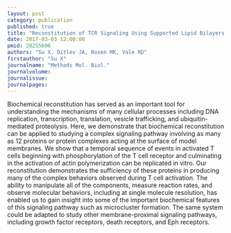 ```yaml
---
layout: post
category: publication
published: true
title: "Reconstitution of TCR Signaling Using Supported Lipid Bilayers."
date: 2017-03-03 12:00:00
pmid: 28255696
authors: "Su X, Ditlev JA, Rosen MK, Vale RD"
firstauthor: "Su X"
journalname: "Methods Mol. Biol."
journalvolume: 
journalissue: 
journalpages: 
---
```


Biochemical reconstitution has served as an important tool for understanding the mechanisms of many cellular processes including DNA replication, transcription, translation, vesicle trafficking, and ubiquitin-mediated proteolysis. Here, we demonstrate that biochemical reconstitution can be applied to studying a complex signaling pathway involving as many as 12 proteins or protein complexes acting at the surface of model membranes. We show that a temporal sequence of events in activated T cells beginning with phosphorylation of the T cell receptor and culminating in the activation of actin polymerization can be replicated in vitro. Our reconstitution demonstrates the sufficiency of these proteins in producing many of the complex behaviors observed during T cell activation. The ability to manipulate all of the components, measure reaction rates, and observe molecular behaviors, including at single molecule resolution, has enabled us to gain insight into some of the important biochemical features of this signaling pathway such as microcluster formation. The same system could be adapted to study other membrane-proximal signaling pathways, including growth factor receptors, death receptors, and Eph receptors.

